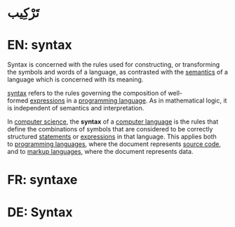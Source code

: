 # تَرْكِيب

# EN: syntax

Syntax is concerned with the rules used for constructing, or transforming the symbols and words of a language, as contrasted with the [semantics](https://en.wikipedia.org/wiki/Formal_semantics_(logic) "Formal semantics (logic)") of a language which is concerned with its meaning.

[syntax](https://en.wikipedia.org/wiki/Syntax_(programming_languages) "Syntax (programming languages)") refers to the rules governing the composition of well-formed [expressions](https://en.wikipedia.org/wiki/Expression_(mathematics) "Expression (mathematics)") in a [programming language](https://en.wikipedia.org/wiki/Programming_language "Programming language"). As in mathematical logic, it is independent of semantics and interpretation.

In [computer science](https://en.wikipedia.org/wiki/Computer_science "Computer science"), the **syntax** of a [computer language](https://en.wikipedia.org/wiki/Computer_language "Computer language") is the rules that define the combinations of symbols that are considered to be correctly structured [statements](https://en.wikipedia.org/wiki/Statement_(computer_science) "Statement (computer science)") or [expressions](https://en.wikipedia.org/wiki/Expression_(computer_science) "Expression (computer science)") in that language. This applies both to [programming languages](https://en.wikipedia.org/wiki/Programming_language "Programming language"), where the document represents [source code](https://en.wikipedia.org/wiki/Source_code "Source code"), and to [markup languages](https://en.wikipedia.org/wiki/Markup_language "Markup language"), where the document represents data.

# FR: syntaxe

# DE: Syntax
